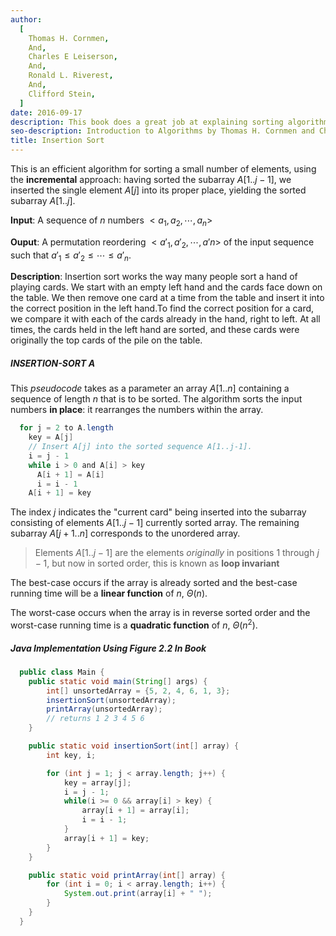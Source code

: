```yaml
---
author:
  [
    Thomas H. Cornmen,
    And,
    Charles E Leiserson,
    And,
    Ronald L. Riverest,
    And,
    Clifford Stein,
  ]
date: 2016-09-17
description: This book does a great job at explaining sorting algorithms and data structures with the help of visual figures. It's very math intensive, going over proofs and concepts of the materials. The main reason I bought the book was to understand the basic sorting algorithms and data structures. It give me a better understanding of the time and space complexity in terms of Big O Notation.
seo-description: Introduction to Algorithms by Thomas H. Cornmen and Charles E Leiserson and Ronald L. Riverest and Clifford Stein notes.
title: Insertion Sort
---
```


This is an efficient algorithm for sorting a small number of elements, using the **incremental** approach: having sorted the subarray $A[1..j - 1]$, we inserted the single element $A[j]$ into its proper place, yielding the sorted subarray $A[1..j]$.

**Input**: A sequence of $n$ numbers $<a_1,a_2,\cdots,a_n>$

**Ouput**: A permutation reordering $<a'_1,a'_2,\cdots,a'n>$ of the input sequence such that $a'_1 \leq a'_2 \leq \cdots \leq a'_n$.

**Description**: Insertion sort works the way many people sort a hand of playing cards. We start with an empty left hand and the cards face down on the table. We then remove one card at a time from the table and insert it into the correct position in the left hand.To find the correct position for a card, we compare it with each of the cards already in the hand, right to left. At all times, the cards held in the left hand are sorted, and these cards were originally the top cards of the pile on the table.

##### INSERTION-SORT A

This _pseudocode_ takes as a parameter an array $A[1..n]$ containing a sequence of length $n$ that is to be sorted. The algorithm sorts the input numbers **in place**: it rearranges the numbers within the array.

```java
  for j = 2 to A.length
    key = A[j]
    // Insert A[j] into the sorted sequence A[1..j-1].
    i = j - 1
    while i > 0 and A[i] > key
      A[i + 1] = A[i]
      i = i - 1
    A[i + 1] = key
```

The index $j$ indicates the "current card" being inserted into the subarray consisting of elements $A[1..j - 1]$ currently sorted array. The remaining subarray $A[j + 1..n]$ corresponds to the unordered array.

> Elements $A[1..j - 1]$ are the elements _originally_ in positions $1$ through $j - 1$, but now in sorted order, this is known as **loop invariant**

The best-case occurs if the array is already sorted and the best-case running time will be a **linear function** of $n$, $\Theta(n)$.

The worst-case occurs when the array is in reverse sorted order and the worst-case running time is a **quadratic function** of $n$, $\Theta(n^2)$.

##### Java Implementation Using Figure 2.2 In Book

```java
  public class Main {
    public static void main(String[] args) {
        int[] unsortedArray = {5, 2, 4, 6, 1, 3};
        insertionSort(unsortedArray);
        printArray(unsortedArray);
        // returns 1 2 3 4 5 6
    }

    public static void insertionSort(int[] array) {
        int key, i;

        for (int j = 1; j < array.length; j++) {
            key = array[j];
            i = j - 1;
            while(i >= 0 && array[i] > key) {
                array[i + 1] = array[i];
                i = i - 1;
            }
            array[i + 1] = key;
        }
    }

    public static void printArray(int[] array) {
        for (int i = 0; i < array.length; i++) {
            System.out.print(array[i] + " ");
        }
    }
  }
```
